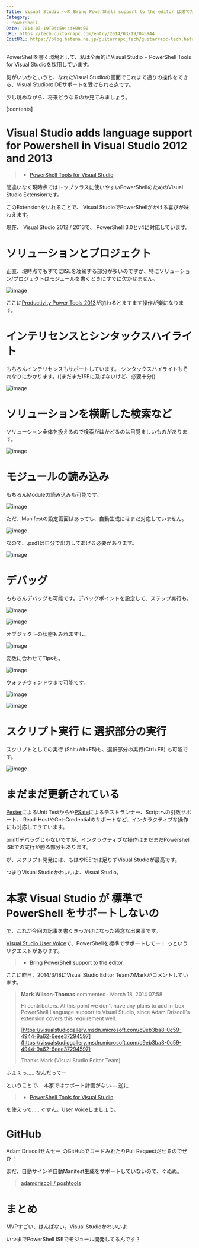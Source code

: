 ```yaml
---
Title: Visual Studio への Bring PowerShell support to the editor は果てたのか
Category:
- PowerShell
Date: 2014-03-19T04:59:44+09:00
URL: https://tech.guitarrapc.com/entry/2014/03/19/045944
EditURL: https://blog.hatena.ne.jp/guitarrapc_tech/guitarrapc-tech.hatenablog.com/atom/entry/12921228815720216565
---
```


PowerShellを書く環境として、私は全面的にVisual Studio + PowerShell Tools for Visual Studioを採用しています。

何がいいかというと、なれたVisual Studioの画面でこれまで通りの操作をできる、Visual StudioのIDEサポートを受けられる点です。

少し眺めながら、将来どうなるのか見てみましょう。


[:contents]

# Visual Studio adds language support for Powershell in Visual Studio 2012 and 2013

> - [PowerShell Tools for Visual Studio](https://visualstudiogallery.msdn.microsoft.com/c9eb3ba8-0c59-4944-9a62-6eee37294597)

間違いなく現時点ではトップクラスに使いやすいPowerShellのためのVisual Studio Extensionです。

このExtensionをいれることで、 Visual StudioでPowerShellがかける喜びが味わえます。

現在、 Visual Studio 2012 / 2013で、 PowerShell 3.0とv4に対応しています。

# ソリューションとプロジェクト

正直、現時点でもすでにISEを凌駕する部分が多いのですが、特にソリューション/プロジェクトはモジュールを書くときにすでに欠かせません。

![image](https://cdn-ak.f.st-hatena.com/images/fotolife/g/guitarrapc_tech/20140319/20140319030117.png)

ここに[Productivity Power Tools 2013](https://visualstudiogallery.msdn.microsoft.com/dbcb8670-889e-4a54-a226-a48a15e4cace)が加わるとますます操作が楽になります。

# インテリセンスとシンタックスハイライト

もちろんインテリセンスもサポートしています。
シンタックスハイライトもそれなりにかかります。((まだまだISEに及ばないけど、必要十分))

![image](https://cdn-ak.f.st-hatena.com/images/fotolife/g/guitarrapc_tech/20140319/20140319045549.png)

# ソリューションを横断した検索など

ソリューション全体を扱えるので検索がはかどるのは目覚ましいものがあります。

![image](https://cdn-ak.f.st-hatena.com/images/fotolife/g/guitarrapc_tech/20140319/20140319041343.png)

# モジュールの読み込み

もちろんModuleの読み込みも可能です。

![image](https://cdn-ak.f.st-hatena.com/images/fotolife/g/guitarrapc_tech/20140319/20140319042302.png)

ただ、Manifestの設定画面はあっても、自動生成にはまだ対応していません。

![image](https://cdn-ak.f.st-hatena.com/images/fotolife/g/guitarrapc_tech/20140319/20140319050329.png)

なので、.psd1は自分で出力してあげる必要があります。

![image](https://cdn-ak.f.st-hatena.com/images/fotolife/g/guitarrapc_tech/20140319/20140319050415.png)


# デバッグ

もちろんデバッグも可能です。デバッグポイントを設定して、ステップ実行も。

![image](https://cdn-ak.f.st-hatena.com/images/fotolife/g/guitarrapc_tech/20140319/20140319042744.png)

![image](https://cdn-ak.f.st-hatena.com/images/fotolife/g/guitarrapc_tech/20140319/20140319044702.png)


オブジェクトの状態もみれますし、

![image](https://cdn-ak.f.st-hatena.com/images/fotolife/g/guitarrapc_tech/20140319/20140319042627.png)

変数に合わせてTipsも。

![image](https://cdn-ak.f.st-hatena.com/images/fotolife/g/guitarrapc_tech/20140319/20140319045625.png)


ウォッチウィンドウまで可能です。

![image](https://cdn-ak.f.st-hatena.com/images/fotolife/g/guitarrapc_tech/20140319/20140319042637.png)

![image](https://cdn-ak.f.st-hatena.com/images/fotolife/g/guitarrapc_tech/20140319/20140319044727.png)

# スクリプト実行 に 選択部分の実行

スクリプトとしての実行 (Shit+Alt+F5)も、選択部分の実行(Ctrl+F8) も可能です。

![image](https://cdn-ak.f.st-hatena.com/images/fotolife/g/guitarrapc_tech/20140319/20140319043310.png)

# まだまだ更新されている

[Pester](https://github.com/pester/Pester)によるUnit Testからや[PSate](https://github.com/jonwagner/PSate)によるテストランナー、Scriptへの引数サポート、 Read-HostやGet-Credentialのサポートなど、インタラクティブな操作にも対応してきています。

printfデバッグじゃないですが、インタラクティブな操作はまだまだPowershell ISEでの実行が勝る部分もあります。

が、スクリプト開発には、もはやISEでは足りずVisual Studioが最高です。

つまりVisual Studioかわいいよ、Visual Studio。

# 本家 Visual Studio が 標準で PowerShell をサポートしないの

で、これが今回の記事を書くきっかけになった残念な出来事です。

[Visual Studio User Voice](https://visualstudio.uservoice.com)で、PowerShellを標準でサポートしてー！ っというリクエストがあります。

> - [Bring PowerShell support to the editor](https://visualstudio.uservoice.com/forums/121579-visual-studio/suggestions/2315046-bring-powershell-support-to-the-editor)

ここに昨日、2014/3/18にVisual Studio Editor TeamのMarkがコメントしています。

> **Mark Wilson-Thomas** commented  ·  March 18, 2014 07:58
>
> Hi contributors. At this point we don't have any plans to add in-box PowerShell Language support to Visual Studio, since Adam Driscoll's extension covers this requirement well.
>
> [https://visualstudiogallery.msdn.microsoft.com/c9eb3ba8-0c59-4944-9a62-6eee37294597](https://visualstudiogallery.msdn.microsoft.com/c9eb3ba8-0c59-4944-9a62-6eee37294597)
>
> Thanks
> Mark (Visual Studio Editor Team)

ふぇぇっ..... なんだってー

ということで、 本家ではサポート計画がない.... 逆に

> - [PowerShell Tools for Visual Studio](https://visualstudiogallery.msdn.microsoft.com/c9eb3ba8-0c59-4944-9a62-6eee37294597)

を使えって..... ぐすん。User Voiceしましょう。

# GitHub

Adam Driscollせんせー のGitHubでコードみれたりPull Requestだせるのでぜひ！

まだ、自動サインや自動Manifest生成をサポートしていないので、ぐぬぬ。

> [adamdriscoll / poshtools](https://github.com/adamdriscoll/poshtools)

# まとめ

MVPすごい、はんぱない。Visual Studioかわいいよ

いつまでPowerShell ISEでモジュール開発してるんです？
